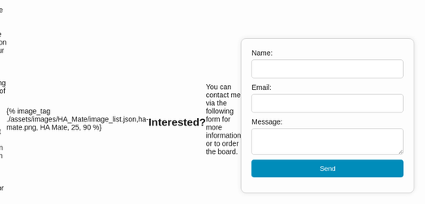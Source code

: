 ```yaml
---
layout: default
title: Home Automation Mate landing page
---
```


# Home Automation Mate
This is the landing page for the Home Automation Mate; your friend when it comes to automating a variety of things in your house. Quickly check out the projects in the bar on the left to see possible projects or be creative, and think of your own!

{% image_tag ./assets/images/HA_Mate/image_list.json,ha-mate.png, HA Mate, 25, 90 %}

## Interested?
You can contact me via the following form for more information or to order the board.
<html lang="en">
<head>
    <meta charset="UTF-8">
    <meta name="viewport" content="width=device-width, initial-scale=1.0">
    <title>Contact Form</title>
    <style>
        body {
            display: flex;
            justify-content: center;
            align-items: center;
            height: 100vh;
            margin: 0;
            font-family: Arial, sans-serif;
        }
        .container {
            display: flex;
            justify-content: center;
            width: 100%;
        }
        #contact-form {
            display: flex;
            flex-direction: column;
            width: 300px;
            padding: 20px;
            border: 1px solid #ccc;
            border-radius: 10px;
            box-shadow: 0 0 10px rgba(0, 0, 0, 0.1);
        }
        label {
            margin-bottom: 5px;
        }
        input, textarea {
            margin-bottom: 10px;
            padding: 10px;
            border: 1px solid #ccc;
            border-radius: 5px;
        }
        input[type="submit"] {
            background-color: #008CBA;
            color: white;
            border: none;
            cursor: pointer;
        }
        input[type="submit"]:hover {
            background-color: #45a049;
        }
    </style>
    <script type="text/javascript" src="https://cdn.jsdelivr.net/npm/@emailjs/browser@4/dist/email.min.js"></script>
    <script type="text/javascript">
        (function() {
            emailjs.init("DYJ-ABUzYg0M9QyQQ");
        })();
    </script>
</head>
<body>
    <div class="container">
        <form id="contact-form">
            <label for="name">Name:</label>
            <input type="text" id="name" name="from_name" required>
            <label for="email">Email:</label>
            <input type="email" id="email" name="user_email" required>
            <label for="message">Message:</label>
            <textarea id="message" name="message" required></textarea>
            <input type="submit" value="Send">
        </form>
    </div>

    <script type="text/javascript">
        window.onload = function() {
            document.getElementById('contact-form').addEventListener('submit', function(event) {
                event.preventDefault();
                emailjs.sendForm('service_5aemcbd', 'template_d8qob78', this)
                    .then(function() {
                        alert('SUCCESS!');
                    }, function(error) {
                        alert('FAILED...', error);
                    });
            });
        }
    </script>
</body>
</html>



